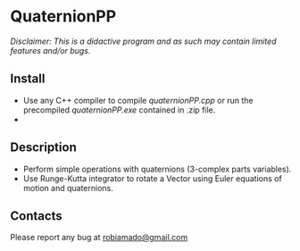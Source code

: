 # QuaternionPP

*Disclaimer: This is a didactive program and as such may contain limited features and/or bugs.*

## Install
- Use any C++ compiler to compile _quaternionPP.cpp_ or run the precompiled _quaternionPP.exe_ contained in .zip file.
- 
## Description

- Perform simple operations with quaternions (3-complex parts variables).
- Use Runge-Kutta integrator to rotate a Vector using Euler equations of motion and quaternions.

## Contacts
Please report any bug at robiamado@gmail.com
